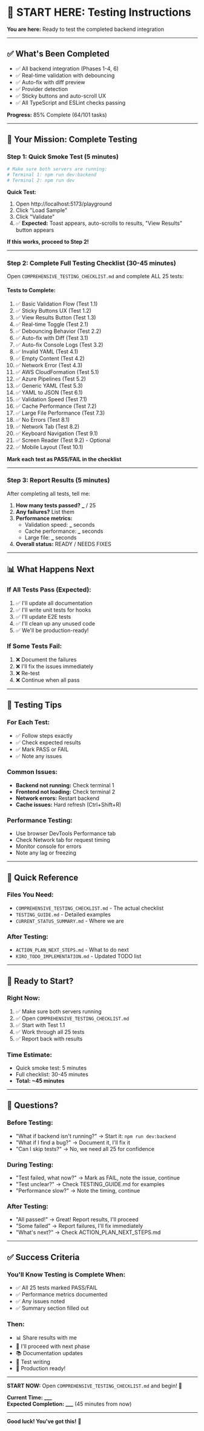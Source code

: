 # 🚀 START HERE: Testing Instructions

**You are here:** Ready to test the completed backend integration

---

## ✅ **What's Been Completed**

- ✅ All backend integration (Phases 1-4, 6)
- ✅ Real-time validation with debouncing
- ✅ Auto-fix with diff preview
- ✅ Provider detection
- ✅ Sticky buttons and auto-scroll UX
- ✅ All TypeScript and ESLint checks passing

**Progress:** 85% Complete (64/101 tasks)

---

## 🎯 **Your Mission: Complete Testing**

### **Step 1: Quick Smoke Test** (5 minutes)

```bash
# Make sure both servers are running:
# Terminal 1: npm run dev:backend
# Terminal 2: npm run dev
```

**Quick Test:**

1. Open http://localhost:5173/playground
2. Click "Load Sample"
3. Click "Validate"
4. ✅ **Expected:** Toast appears, auto-scrolls to results, "View Results" button appears

**If this works, proceed to Step 2!**

---

### **Step 2: Complete Full Testing Checklist** (30-45 minutes)

Open `COMPREHENSIVE_TESTING_CHECKLIST.md` and complete ALL 25 tests:

#### **Tests to Complete:**

1. ✅ Basic Validation Flow (Test 1.1)
2. ✅ Sticky Buttons UX (Test 1.2)
3. ✅ View Results Button (Test 1.3)
4. ✅ Real-time Toggle (Test 2.1)
5. ✅ Debouncing Behavior (Test 2.2)
6. ✅ Auto-fix with Diff (Test 3.1)
7. ✅ Auto-fix Console Logs (Test 3.2)
8. ✅ Invalid YAML (Test 4.1)
9. ✅ Empty Content (Test 4.2)
10. ✅ Network Error (Test 4.3)
11. ✅ AWS CloudFormation (Test 5.1)
12. ✅ Azure Pipelines (Test 5.2)
13. ✅ Generic YAML (Test 5.3)
14. ✅ YAML to JSON (Test 6.1)
15. ✅ Validation Speed (Test 7.1)
16. ✅ Cache Performance (Test 7.2)
17. ✅ Large File Performance (Test 7.3)
18. ✅ No Errors (Test 8.1)
19. ✅ Network Tab (Test 8.2)
20. ✅ Keyboard Navigation (Test 9.1)
21. ✅ Screen Reader (Test 9.2) - Optional
22. ✅ Mobile Layout (Test 10.1)

**Mark each test as PASS/FAIL in the checklist**

---

### **Step 3: Report Results** (5 minutes)

After completing all tests, tell me:

1. **How many tests passed?** **\_** / 25
2. **Any failures?** List them
3. **Performance metrics:**
   - Validation speed: **\_** seconds
   - Cache performance: **\_** seconds
   - Large file: **\_** seconds
4. **Overall status:** READY / NEEDS FIXES

---

## 📊 **What Happens Next**

### **If All Tests Pass (Expected):**

1. ✅ I'll update all documentation
2. ✅ I'll write unit tests for hooks
3. ✅ I'll update E2E tests
4. ✅ I'll clean up any unused code
5. ✅ We'll be production-ready!

### **If Some Tests Fail:**

1. ❌ Document the failures
2. ❌ I'll fix the issues immediately
3. ❌ Re-test
4. ❌ Continue when all pass

---

## 🎯 **Testing Tips**

### **For Each Test:**

- ✅ Follow steps exactly
- ✅ Check expected results
- ✅ Mark PASS or FAIL
- ✅ Note any issues

### **Common Issues:**

- **Backend not running:** Check terminal 1
- **Frontend not loading:** Check terminal 2
- **Network errors:** Restart backend
- **Cache issues:** Hard refresh (Ctrl+Shift+R)

### **Performance Testing:**

- Use browser DevTools Performance tab
- Check Network tab for request timing
- Monitor console for errors
- Note any lag or freezing

---

## 📝 **Quick Reference**

### **Files You Need:**

- `COMPREHENSIVE_TESTING_CHECKLIST.md` - The actual checklist
- `TESTING_GUIDE.md` - Detailed examples
- `CURRENT_STATUS_SUMMARY.md` - Where we are

### **After Testing:**

- `ACTION_PLAN_NEXT_STEPS.md` - What to do next
- `KIRO_TODO_IMPLEMENTATION.md` - Updated TODO list

---

## 🚀 **Ready to Start?**

### **Right Now:**

1. ✅ Make sure both servers running
2. ✅ Open `COMPREHENSIVE_TESTING_CHECKLIST.md`
3. ✅ Start with Test 1.1
4. ✅ Work through all 25 tests
5. ✅ Report back with results

### **Time Estimate:**

- Quick smoke test: 5 minutes
- Full checklist: 30-45 minutes
- **Total: ~45 minutes**

---

## 💬 **Questions?**

### **Before Testing:**

- "What if backend isn't running?" → Start it: `npm run dev:backend`
- "What if I find a bug?" → Document it, I'll fix it
- "Can I skip tests?" → No, we need all 25 for confidence

### **During Testing:**

- "Test failed, what now?" → Mark as FAIL, note the issue, continue
- "Test unclear?" → Check TESTING_GUIDE.md for examples
- "Performance slow?" → Note the timing, continue

### **After Testing:**

- "All passed!" → Great! Report results, I'll proceed
- "Some failed" → Report failures, I'll fix immediately
- "What's next?" → Check ACTION_PLAN_NEXT_STEPS.md

---

## ✅ **Success Criteria**

### **You'll Know Testing is Complete When:**

- ✅ All 25 tests marked PASS/FAIL
- ✅ Performance metrics documented
- ✅ Any issues noted
- ✅ Summary section filled out

### **Then:**

- 📊 Share results with me
- 🚀 I'll proceed with next phase
- 📚 Documentation updates
- 🧪 Test writing
- 🎉 Production ready!

---

**START NOW:** Open `COMPREHENSIVE_TESTING_CHECKLIST.md` and begin! 🧪

**Current Time:** ****\_\_\_****  
**Expected Completion:** ****\_\_\_**** (45 minutes from now)

---

**Good luck! You've got this!** 🎯
